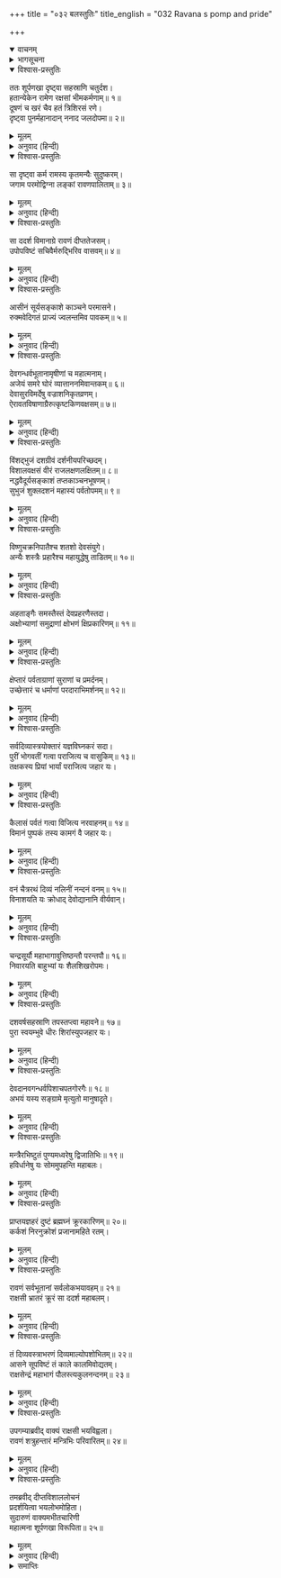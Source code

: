 +++
title = "०३२ बलस्तुतिः"
title_english = "032 Ravana s pomp and pride"

+++
<details open><summary>वाचनम्</summary>
<div caption="श्रीराम-हरिसीताराममूर्ति-घनपाठिभ्यां वचनम्" class="audioEmbed" src="https://archive.org/download/Ramayana-recitation-Sriram-harisItArAmamUrti-Ghanapaati-v2/Kanda_3/Kanda_3_ARK-032-Shoorpanakakrutha_Ravana_Bala_Stuthi.mp3"></div>
</details>

<details><summary>भागसूचना</summary>

32. शूर्पणखाका लंकामें रावणके पास जाना
</details>

<details open><summary>विश्वास-प्रस्तुतिः</summary>

ततः शूर्पणखा दृष्ट्वा सहस्राणि चतुर्दश।  
हतान्येकेन रामेण रक्षसां भीमकर्मणाम्॥ १॥  
दूषणं च खरं चैव हतं त्रिशिरसं रणे।  
दृष्ट्वा पुनर्महानादान् ननाद जलदोपमा॥ २॥
</details>

<details><summary>मूलम्</summary>

ततः शूर्पणखा दृष्ट्वा सहस्राणि चतुर्दश।  
हतान्येकेन रामेण रक्षसां भीमकर्मणाम्॥ १॥  
दूषणं च खरं चैव हतं त्रिशिरसं रणे।  
दृष्ट्वा पुनर्महानादान् ननाद जलदोपमा॥ २॥
</details>

<details><summary>अनुवाद (हिन्दी)</summary>

उधर शूर्पणखाने जब देखा कि श्रीरामने भयंकर कर्म करनेवाले चौदह हजार राक्षसोंको अकेले ही मार गिराया तथा युद्धके मैदानमें दूषण, खर और त्रिशिराको भी मौतके घाट उतार दिया, तब वह शोकके कारण मेघ-गर्जनाके समान पुनः बड़े जोर-जोरसे घोर चीत्कार करने लगी॥ १-२॥
</details>

<details open><summary>विश्वास-प्रस्तुतिः</summary>

सा दृष्ट्वा कर्म रामस्य कृतमन्यैः सुदुष्करम्।  
जगाम परमोद्विग्ना लङ्कां रावणपालिताम्॥ ३॥
</details>

<details><summary>मूलम्</summary>

सा दृष्ट्वा कर्म रामस्य कृतमन्यैः सुदुष्करम्।  
जगाम परमोद्विग्ना लङ्कां रावणपालिताम्॥ ३॥
</details>

<details><summary>अनुवाद (हिन्दी)</summary>

श्रीरामने वह कर्म कर दिखाया, जो दूसरोंके लिये अत्यन्त दुष्कर है; यह अपनी आँखों देखकर वह अत्यन्त उद्विग्न हो उठी और रावणद्वारा सुरक्षित लंकापुरीको गयी॥ ३॥
</details>

<details open><summary>विश्वास-प्रस्तुतिः</summary>

सा ददर्श विमानाग्रे रावणं दीप्ततेजसम्।  
उपोपविष्टं सचिवैर्मरुद्भिरिव वासवम्॥ ४॥
</details>

<details><summary>मूलम्</summary>

सा ददर्श विमानाग्रे रावणं दीप्ततेजसम्।  
उपोपविष्टं सचिवैर्मरुद्भिरिव वासवम्॥ ४॥
</details>

<details><summary>अनुवाद (हिन्दी)</summary>

वहाँ पहुँचकर उसने देखा, रावण पुष्पक विमान (या सतमहले मकान) के ऊपरी भागमें बैठा हुआ है। उसका राजोचित तेज उद्दीप्त हो रहा है तथा मरुद‍्गणोंसे घिरे हुए इन्द्रकी भाँति वह आस-पास बैठे हुए मन्त्रियोंसे घिरा है॥ ४॥
</details>

<details open><summary>विश्वास-प्रस्तुतिः</summary>

आसीनं सूर्यसङ्काशे काञ्चने परमासने।  
रुक्मवेदिगतं प्राज्यं ज्वलन्तमिव पावकम्॥ ५॥
</details>

<details><summary>मूलम्</summary>

आसीनं सूर्यसङ्काशे काञ्चने परमासने।  
रुक्मवेदिगतं प्राज्यं ज्वलन्तमिव पावकम्॥ ५॥
</details>

<details><summary>अनुवाद (हिन्दी)</summary>

रावण जिस उत्तम सुवर्णमय सिंहासनपर विराजमान था, वह सूर्यके समान जगमगा रहा था। जैसे सोनेकी ईंटोंसे बनी हुई वेदीपर स्थापित अग्निदेव घीकी अधिक आहुति पाकर प्रज्वलित हो उठे हों, उसी प्रकार उस स्वर्णसिंहासनपर रावण शोभा पा रहा था॥ ५॥
</details>

<details open><summary>विश्वास-प्रस्तुतिः</summary>

देवगन्धर्वभूतानामृषीणां च महात्मनाम्।  
अजेयं समरे घोरं व्यात्ताननमिवान्तकम्॥ ६॥  
देवासुरविमर्देषु वज्राशनिकृतव्रणम्।  
ऐरावतविषाणाग्रैरुत्कृष्टकिणवक्षसम्॥ ७॥
</details>

<details><summary>मूलम्</summary>

देवगन्धर्वभूतानामृषीणां च महात्मनाम्।  
अजेयं समरे घोरं व्यात्ताननमिवान्तकम्॥ ६॥  
देवासुरविमर्देषु वज्राशनिकृतव्रणम्।  
ऐरावतविषाणाग्रैरुत्कृष्टकिणवक्षसम्॥ ७॥
</details>

<details><summary>अनुवाद (हिन्दी)</summary>

देवता, गन्धर्व, भूत और महात्मा ऋषि भी उसे जीतनेमें असमर्थ थे। समरभूमिमें वह मुँह फैलाकर खड़े हुए यमराजकी भाँति भयानक जान पड़ता था। देवताओं और असुरोंके संग्रामके अवसरोंपर उसके शरीरमें वज्र और अशनिके जो घाव हुए थे, उनके चिह्न अबतक विद्यमान थे। उसकी छातीमें ऐरावत हाथीने जो अपने दाँत गड़ाये थे, उसके निशान अब भी दिखायी देते थे॥
</details>

<details open><summary>विश्वास-प्रस्तुतिः</summary>

विंशद्भुजं दशग्रीवं दर्शनीयपरिच्छदम्।  
विशालवक्षसं वीरं राजलक्षणलक्षितम्॥ ८॥  
नद्धवैदूर्यसङ्काशं तप्तकाञ्चनभूषणम्।  
सुभुजं शुक्लदशनं महास्यं पर्वतोपमम्॥ ९॥
</details>

<details><summary>मूलम्</summary>

विंशद्भुजं दशग्रीवं दर्शनीयपरिच्छदम्।  
विशालवक्षसं वीरं राजलक्षणलक्षितम्॥ ८॥  
नद्धवैदूर्यसङ्काशं तप्तकाञ्चनभूषणम्।  
सुभुजं शुक्लदशनं महास्यं पर्वतोपमम्॥ ९॥
</details>

<details><summary>अनुवाद (हिन्दी)</summary>

उसके बीस भुजाएँ और दस मस्तक थे। उसके छत्र, चँवर और आभूषण आदि उपकरण देखने ही योग्य थे। वक्षःस्थल विशाल था। वह वीर राजोचित लक्षणोंसे सम्पन्न दिखायी देता था। वह अपने शरीरमें जो वैदूर्यमणि (नीलम) का आभूषण पहने हुए था, उसके समान ही उसके शरीरकी कान्ति भी थी। उसने तपाये हुए सोनेके आभूषण भी पहन रखे थे। उसकी भुजाएँ सुन्दर, दाँत सफेद, मुँह बहुत बड़ा और शरीर पर्वतके समान विशाल था॥ ८-९॥
</details>

<details open><summary>विश्वास-प्रस्तुतिः</summary>

विष्णुचक्रनिपातैश्च शतशो देवसंयुगे।  
अन्यैः शस्त्रैः प्रहारैश्च महायुद्धेषु ताडितम्॥ १०॥
</details>

<details><summary>मूलम्</summary>

विष्णुचक्रनिपातैश्च शतशो देवसंयुगे।  
अन्यैः शस्त्रैः प्रहारैश्च महायुद्धेषु ताडितम्॥ १०॥
</details>

<details><summary>अनुवाद (हिन्दी)</summary>

देवताओंके साथ युद्ध करते समय उसके अङ्गोंपर सैकड़ों बार भगवान् विष्णुके चक्रका प्रहार हुआ था। बड़े-बड़े युद्धोंमें अन्यान्य अस्त्र-शस्त्रोंकी भी उसपर मार पड़ी थी (उन सबके चिह्न दृष्टिगोचर होते थे)॥
</details>

<details open><summary>विश्वास-प्रस्तुतिः</summary>

अहताङ्गैः समस्तैस्तं देवप्रहरणैस्तदा।  
अक्षोभ्याणां समुद्राणां क्षोभणं क्षिप्रकारिणम्॥ ११॥
</details>

<details><summary>मूलम्</summary>

अहताङ्गैः समस्तैस्तं देवप्रहरणैस्तदा।  
अक्षोभ्याणां समुद्राणां क्षोभणं क्षिप्रकारिणम्॥ ११॥
</details>

<details><summary>अनुवाद (हिन्दी)</summary>

देवताओंके समस्त आयुधोंके प्रहारोंसे भी जो खण्डित न हो सके थे, उन्हीं अङ्गोंसे वह अक्षोभ्य समुद्रोंमें भी क्षोभ (हलचल) पैदा कर देता था। वह सभी कार्य बड़ी शीघ्रतासे करता था॥ ११॥
</details>

<details open><summary>विश्वास-प्रस्तुतिः</summary>

क्षेप्तारं पर्वताग्राणां सुराणां च प्रमर्दनम्।  
उच्छेत्तारं च धर्माणां परदाराभिमर्शनम्॥ १२॥
</details>

<details><summary>मूलम्</summary>

क्षेप्तारं पर्वताग्राणां सुराणां च प्रमर्दनम्।  
उच्छेत्तारं च धर्माणां परदाराभिमर्शनम्॥ १२॥
</details>

<details><summary>अनुवाद (हिन्दी)</summary>

पर्वतशिखरोंको भी तोड़कर फेंक देता था,देवताओंको भी रौंद डालता था। धर्मकी तो वह जड़ ही काट देता था और परायी स्त्रियोंके सतीत्वका नाश करनेवाला था॥
</details>

<details open><summary>विश्वास-प्रस्तुतिः</summary>

सर्वदिव्यास्त्रयोक्तारं यज्ञविघ्नकरं सदा।  
पुरीं भोगवतीं गत्वा पराजित्य च वासुकिम्॥ १३॥  
तक्षकस्य प्रियां भार्यां पराजित्य जहार यः।
</details>

<details><summary>मूलम्</summary>

सर्वदिव्यास्त्रयोक्तारं यज्ञविघ्नकरं सदा।  
पुरीं भोगवतीं गत्वा पराजित्य च वासुकिम्॥ १३॥  
तक्षकस्य प्रियां भार्यां पराजित्य जहार यः।
</details>

<details><summary>अनुवाद (हिन्दी)</summary>

वह सब प्रकारके दिव्यास्त्रोंका प्रयोग करनेवाला और सदा यज्ञोंमें विघ्न डालनेवाला था। एक समय पातालकी भोगवती पुरीमें जाकर नागराज वासुकिको परास्त करके तक्षकको भी हराकर उसकी प्यारी पत्नीको वह हर ले आया था॥ १३ १/२॥
</details>

<details open><summary>विश्वास-प्रस्तुतिः</summary>

कैलासं पर्वतं गत्वा विजित्य नरवाहनम्॥ १४॥  
विमानं पुष्पकं तस्य कामगं वै जहार यः।
</details>

<details><summary>मूलम्</summary>

कैलासं पर्वतं गत्वा विजित्य नरवाहनम्॥ १४॥  
विमानं पुष्पकं तस्य कामगं वै जहार यः।
</details>

<details><summary>अनुवाद (हिन्दी)</summary>

इसी तरह कैलास पर्वतपर जाकर कुबेरको युद्धमें पराजित करके उसने उनके इच्छानुसार चलनेवाले पुष्पकविमानको अपने अधिकारमें कर लिया॥ १४ १/२॥
</details>

<details open><summary>विश्वास-प्रस्तुतिः</summary>

वनं चैत्ररथं दिव्यं नलिनीं नन्दनं वनम्॥ १५॥  
विनाशयति यः क्रोधाद् देवोद्यानानि वीर्यवान्।
</details>

<details><summary>मूलम्</summary>

वनं चैत्ररथं दिव्यं नलिनीं नन्दनं वनम्॥ १५॥  
विनाशयति यः क्रोधाद् देवोद्यानानि वीर्यवान्।
</details>

<details><summary>अनुवाद (हिन्दी)</summary>

वह पराक्रमी निशाचर क्रोधपूर्वक कुबेरके दिव्य चैत्ररथ वनको, सौगन्धिक कमलोंसे युक्त नलिनी नामवाली पुष्करिणीको, इन्द्रके नन्दनवनको तथा देवताओंके दूसरे-दूसरे उद्यानोंको नष्ट करता रहता था॥ १५ १/२॥
</details>

<details open><summary>विश्वास-प्रस्तुतिः</summary>

चन्द्रसूर्यौ महाभागावुत्तिष्ठन्तौ परन्तपौ॥ १६॥  
निवारयति बाहुभ्यां यः शैलशिखरोपमः।
</details>

<details><summary>मूलम्</summary>

चन्द्रसूर्यौ महाभागावुत्तिष्ठन्तौ परन्तपौ॥ १६॥  
निवारयति बाहुभ्यां यः शैलशिखरोपमः।
</details>

<details><summary>अनुवाद (हिन्दी)</summary>

वह पर्वत-शिखरके समान आकार धारण करके शत्रुओंको संताप देनेवाले महाभाग चन्द्रमा और सूर्यको उनके उदयकालमें अपने हाथोंसे रोक देता था॥ १६ १/२॥
</details>

<details open><summary>विश्वास-प्रस्तुतिः</summary>

दशवर्षसहस्राणि तपस्तप्त्वा महावने॥ १७॥  
पुरा स्वयम्भुवे धीरः शिरांस्युपजहार यः।
</details>

<details><summary>मूलम्</summary>

दशवर्षसहस्राणि तपस्तप्त्वा महावने॥ १७॥  
पुरा स्वयम्भुवे धीरः शिरांस्युपजहार यः।
</details>

<details><summary>अनुवाद (हिन्दी)</summary>

उस धीर स्वभाववाले रावणने पूर्वकालमें एक विशाल वनके भीतर दस हजार वर्षोंतक घोर तपस्या करके ब्रह्माजीको अपने मस्तकोंकी बलि दे दी थी॥ १७ १/२॥
</details>

<details open><summary>विश्वास-प्रस्तुतिः</summary>

देवदानवगन्धर्वपिशाचपतगोरगैः॥ १८॥  
अभयं यस्य सङ्ग्रामे मृत्युतो मानुषादृते।
</details>

<details><summary>मूलम्</summary>

देवदानवगन्धर्वपिशाचपतगोरगैः॥ १८॥  
अभयं यस्य सङ्ग्रामे मृत्युतो मानुषादृते।
</details>

<details><summary>अनुवाद (हिन्दी)</summary>

उसके प्रभावसे उसे देवता, दानव, गन्धर्व, पिशाच, पक्षी और सर्पोंसे भी संग्राममें अभय प्राप्त हो गया था। मनुष्यके सिवा और किसीके हाथसे उसे मृत्युका भय नहीं था॥ १८ १/२॥
</details>

<details open><summary>विश्वास-प्रस्तुतिः</summary>

मन्त्रैरभिष्टुतं पुण्यमध्वरेषु द्विजातिभिः॥ १९॥  
हविर्धानेषु यः सोममुपहन्ति महाबलः।
</details>

<details><summary>मूलम्</summary>

मन्त्रैरभिष्टुतं पुण्यमध्वरेषु द्विजातिभिः॥ १९॥  
हविर्धानेषु यः सोममुपहन्ति महाबलः।
</details>

<details><summary>अनुवाद (हिन्दी)</summary>

वह महाबली राक्षस सोमसवनकर्मविशिष्ट यज्ञोंमें द्विजातियोंद्वारा वेदमन्त्रोंके उच्चारणपूर्वक निकाले गये तथा वैदिक मन्त्रोंसे ही सुसंस्कृत एवं स्तुत हुए पवित्र सोमरसको वहाँ पहुँचकर नष्ट कर देता था॥ १९ १/२॥
</details>

<details open><summary>विश्वास-प्रस्तुतिः</summary>

प्राप्तयज्ञहरं दुष्टं ब्रह्मघ्नं क्रूरकारिणम्॥ २०॥  
कर्कशं निरनुक्रोशं प्रजानामहिते रतम्।
</details>

<details><summary>मूलम्</summary>

प्राप्तयज्ञहरं दुष्टं ब्रह्मघ्नं क्रूरकारिणम्॥ २०॥  
कर्कशं निरनुक्रोशं प्रजानामहिते रतम्।
</details>

<details><summary>अनुवाद (हिन्दी)</summary>

समाप्तिके निकट पहुँचे हुए यज्ञोंका विध्वंस करनेवाला वह दुष्ट निशाचर ब्राह्मणोंकी हत्या तथा दूसरे-दूसरे क्रूर कर्म करता था। वह बड़े ही रूखे स्वभावका और निर्दय था। सदा प्रजाजनोंके अहितमें ही लगा रहता था॥ २० १/२॥
</details>

<details open><summary>विश्वास-प्रस्तुतिः</summary>

रावणं सर्वभूतानां सर्वलोकभयावहम्॥ २१॥  
राक्षसी भ्रातरं क्रूरं सा ददर्श महाबलम्।
</details>

<details><summary>मूलम्</summary>

रावणं सर्वभूतानां सर्वलोकभयावहम्॥ २१॥  
राक्षसी भ्रातरं क्रूरं सा ददर्श महाबलम्।
</details>

<details><summary>अनुवाद (हिन्दी)</summary>

समस्त लोकोंको भय देनेवाले और सम्पूर्ण प्राणियोंको रुलानेवाले अपने इस महाबली क्रूर भाईको राक्षसी शूर्पणखाने उस समय देखा॥ २१ १/२॥
</details>

<details open><summary>विश्वास-प्रस्तुतिः</summary>

तं दिव्यवस्त्राभरणं दिव्यमाल्योपशोभितम्॥ २२॥  
आसने सूपविष्टं तं काले कालमिवोद्यतम्।  
राक्षसेन्द्रं महाभागं पौलस्त्यकुलनन्दनम्॥ २३॥
</details>

<details><summary>मूलम्</summary>

तं दिव्यवस्त्राभरणं दिव्यमाल्योपशोभितम्॥ २२॥  
आसने सूपविष्टं तं काले कालमिवोद्यतम्।  
राक्षसेन्द्रं महाभागं पौलस्त्यकुलनन्दनम्॥ २३॥
</details>

<details><summary>अनुवाद (हिन्दी)</summary>

वह दिव्य वस्त्रों और आभूषणोंसे विभूषित था। दिव्य पुष्पोंकी मालाएँ उसकी शोभा बढ़ा रही थीं। सिंहासनपर बैठा हुआ राक्षसराज पुलस्त्यकुलनन्दन महाभाग दशग्रीव प्रलयकालमें संहारके लिये उद्यत हुए महाकालके समान जान पड़ता था॥ २२-२३॥
</details>

<details open><summary>विश्वास-प्रस्तुतिः</summary>

उपगम्याब्रवीद् वाक्यं राक्षसी भयविह्वला।  
रावणं शत्रुहन्तारं मन्त्रिभिः परिवारितम्॥ २४॥
</details>

<details><summary>मूलम्</summary>

उपगम्याब्रवीद् वाक्यं राक्षसी भयविह्वला।  
रावणं शत्रुहन्तारं मन्त्रिभिः परिवारितम्॥ २४॥
</details>

<details><summary>अनुवाद (हिन्दी)</summary>

मन्त्रियोंसे घिरे हुए शत्रुहन्ता भाई रावणके पास जाकर भयसे विह्वल हुई वह राक्षसी कुछ कहनेको उद्यत हुई॥ २४॥
</details>

<details open><summary>विश्वास-प्रस्तुतिः</summary>

तमब्रवीद् दीप्तविशाललोचनं  
प्रदर्शयित्वा भयलोभमोहिता।  
सुदारुणं वाक्यमभीतचारिणी  
महात्मना शूर्पणखा विरूपिता॥ २५॥
</details>

<details><summary>मूलम्</summary>

तमब्रवीद् दीप्तविशाललोचनं  
प्रदर्शयित्वा भयलोभमोहिता।  
सुदारुणं वाक्यमभीतचारिणी  
महात्मना शूर्पणखा विरूपिता॥ २५॥
</details>

<details><summary>अनुवाद (हिन्दी)</summary>

महात्मा लक्ष्मणने नाक-कान काटकर जिसे कुरूप कर दिया था तथा जो निर्भय विचरनेवाली थी, वह भय और लोभसे मोहित हुई शूर्पणखा बड़े-बड़े चमकीले नेत्रोंवाले अत्यन्त क्रूर रावणको अपनी दुर्दशा दिखाकर उससे बोली॥ २५॥
</details>

<details><summary>समाप्तिः</summary>

इत्यार्षे श्रीमद्रामायणे वाल्मीकीये आदिकाव्येऽरण्यकाण्डे द्वात्रिंशः सर्गः॥ ३२॥  
इस प्रकार श्रीवाल्मीकिनिर्मित आर्षरामायण आदिकाव्यके अरण्यकाण्डमें बत्तीसवाँ सर्ग पूरा हुआ॥ ३२॥
</details>


